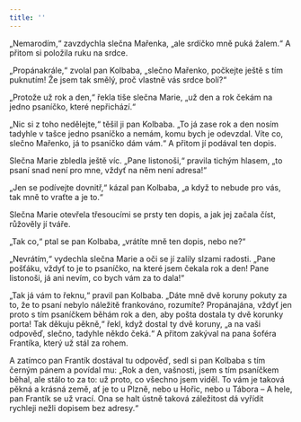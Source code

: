 ```yaml
---
title: ''
---
```


„Nemarodím,“ zavzdychla slečna Mařenka, „ale srdíčko mně puká žalem.“ A přitom si položila ruku na srdce.

„Propánakrále,“ zvolal pan Kolbaba, „slečno Mařenko, počkejte ještě s tím puknutím! Že jsem tak smělý, proč vlastně vás srdce bolí?“

„Protože už rok a den,“ řekla tiše slečna Marie, „už den a rok čekám na jedno psaníčko, které nepřichází.“

„Nic si z toho nedělejte,“ těšil ji pan Kolbaba. „To já zase rok a den nosím tadyhle v tašce jedno psaníčko a nemám, komu bych je odevzdal. Víte co, slečno Mařenko, já to psaníčko dám vám.“ A přitom jí podával ten dopis.

Slečna Marie zbledla ještě víc. „Pane listonoši,“ pravila tichým hlasem, „to psaní snad není pro mne, vždyť na něm není adresa!“

„Jen se podívejte dovnitř,“ kázal pan Kolbaba, „a když to nebude pro vás, tak mně to vraťte a je to.“

Slečna Marie otevřela třesoucími se prsty ten dopis, a jak jej začala číst, růžověly jí tváře.

„Tak co,“ ptal se pan Kolbaba, „vrátíte mně ten dopis, nebo ne?“

„Nevrátím,“ vydechla slečna Marie a oči se jí zalily slzami radosti. „Pane pošťáku, vždyť to je to psaníčko, na které jsem čekala rok a den! Pane listonoši, já ani nevím, co bych vám za to dala!“

„Tak já vám to řeknu,“ pravil pan Kolbaba. „Dáte mně dvě koruny pokuty za to, že to psaní nebylo náležitě frankováno, rozumíte? Propánajána, vždyť jen proto s tím psaníčkem běhám rok a den, aby pošta dostala ty dvě korunky porta! Tak děkuju pěkně,“ řekl, když dostal ty dvě koruny, „a na vaši odpověď, slečno, tadyhle někdo čeká.“ A přitom zakýval na pana šoféra Frantíka, který už stál za rohem.

A zatímco pan Frantík dostával tu odpověď, sedl si pan Kolbaba s tím černým pánem a povídal mu: „Rok a den, vašnosti, jsem s tím psaníčkem běhal, ale stálo to za to: už proto, co všechno jsem viděl. To vám je taková pěkná a krásná země, ať je to u Plzně, nebo u Hořic, nebo u Tábora – A hele, pan Frantík se už vrací. Ona se halt ústně taková záležitost dá vyřídit rychleji nežli dopisem bez adresy.“
